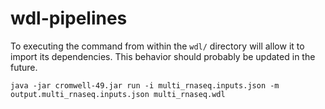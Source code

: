 # wdl-pipelines

To executing the command from within the `wdl/` directory will allow it to import its dependencies.  This behavior should probably be updated in the future.

`java -jar cromwell-49.jar run -i multi_rnaseq.inputs.json -m output.multi_rnaseq.inputs.json multi_rnaseq.wdl`
